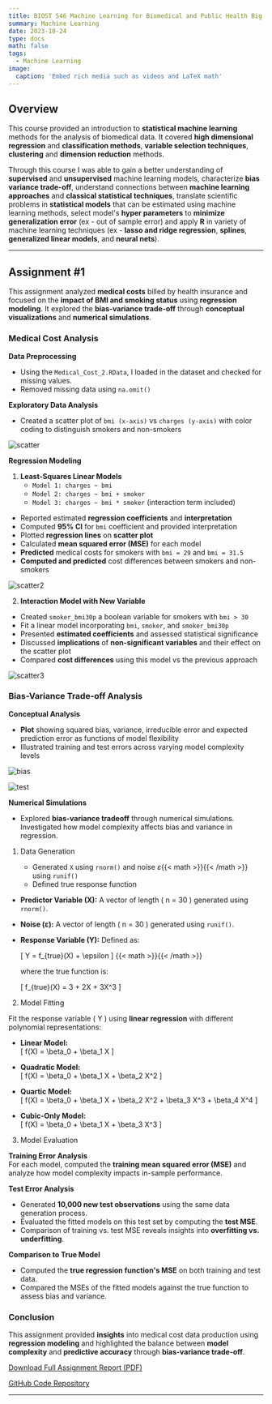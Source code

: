 ```yaml
---
title: BIOST 546 Machine Learning for Biomedical and Public Health Big Data
summary: Machine Learning
date: 2023-10-24
type: docs
math: false
tags:
  - Machine Learning
image:
  caption: 'Embed rich media such as videos and LaTeX math'
---
```


## Overview

This course provided an introduction to **statistical machine learning** methods for the analysis of biomedical data. It covered **high dimensional regression** and **classification methods**, **variable selection techniques**, **clustering** and **dimension reduction** methods. 

Through this course I was able to gain a better understanding of **supervised** and **unsupervised** machine learning models, characterize **bias variance trade-off**, understand connections between **machine learning approaches** and **classical statistical techniques**, translate scientific problems in **statistical models** that can be estimated using machine learning methods, select model's **hyper parameters** to **minimize generalization error** (ex - out of sample error) and apply **R** in variety of machine learning techniques (ex - **lasso and ridge regression**, **splines**, **generalized linear models**, and **neural nets**).

---

## Assignment #1

This assignment analyzed **medical costs** billed by health insurance and focused on the **impact of BMI and smoking status** using **regression modeling**. It explored the **bias-variance trade-off** through **conceptual visualizations** and **numerical simulations**. 

### Medical Cost Analysis 

**Data Preprocessing** 

- Using the `Medical_Cost_2.RData`, I loaded in the dataset and checked for missing values.
- Removed missing data using `na.omit()`

**Exploratory Data Analysis**

- Created a scatter plot of `bmi (x-axis)` vs `charges (y-axis)` with color coding to distinguish smokers and non-smokers 

![scatter](scatter1.png)

**Regression Modeling**

1. **Least-Squares Linear Models**
    - `Model 1: charges ~ bmi`
    - `Model 2: charges ~ bmi + smoker`
    - `Model 3: charges ~ bmi * smoker` (interaction term included)

- Reported estimated **regression coefficients** and **interpretation**
- Computed **95% CI** for `bmi` coefficient and provided interpretation 
- Plotted **regression lines** on **scatter plot** 
- Calculated **mean squared error (MSE)** for each model 
- **Predicted** medical costs for smokers with `bmi = 29` and `bmi = 31.5`
- **Computed and predicted** cost differences between smokers and non-smokers 

![scatter2](scatter2.png)

2. **Interaction Model with New Variable**

- Created `smoker_bmi30p` a boolean variable for smokers with `bmi > 30`
- Fit a linear model incorporating `bmi`, `smoker`, and `smoker_bmi30p`
- Presented **estimated coefficients** and assessed statistical significance 
- Discussed **implications** of **non-significant variables** and their effect on the scatter plot
- Compared **cost differences** using this model vs the previous approach 

![scatter3](scatter3.png)

### Bias-Variance Trade-off Analysis 

**Conceptual Analysis**

- **Plot** showing squared bias, variance, irreducible error and expected prediction error as functions of model flexibility 
- Illustrated training and test errors across varying model complexity levels 

![bias](bias.png)

![test](test.png)

**Numerical Simulations** 

- Explored **bias-variance tradeoff** through numerical simulations. Investigated how model complexity affects bias and variance in regression. 

1. Data Generation 

    - Generated `X` using `rnorm()` and noise $\varepsilon${{< math >}}{{< /math >}} using `runif()`
    - Defined true response function 

- **Predictor Variable (X):** A vector of length \( n = 30 \) generated using `rnorm()`.
- **Noise (ε):** A vector of length \( n = 30 \) generated using `runif()`.
- **Response Variable (Y):** Defined as:
  
  \[
  Y = f_{true}(X) + \epsilon
  \]
  {{< math >}}{{< /math >}}

  where the true function is:

  \[
  f_{true}(X) = 3 + 2X + 3X^3
  \]

2. Model Fitting  

Fit the response variable \( Y \) using **linear regression** with different polynomial representations:

- **Linear Model:**  
  \[
  f(X) = \beta_0 + \beta_1 X
  \]

- **Quadratic Model:**  
  \[
  f(X) = \beta_0 + \beta_1 X + \beta_2 X^2
  \]

- **Quartic Model:**  
  \[
  f(X) = \beta_0 + \beta_1 X + \beta_2 X^2 + \beta_3 X^3 + \beta_4 X^4
  \]

- **Cubic-Only Model:**  
  \[
  f(X) = \beta_0 + \beta_1 X + \beta_3 X^3
  \]

3. Model Evaluation  

**Training Error Analysis**  
For each model, computed the **training mean squared error (MSE)** and analyze how model complexity impacts in-sample performance.

**Test Error Analysis**  
- Generated **10,000 new test observations** using the same data generation process.  
- Evaluated the fitted models on this test set by computing the **test MSE**.  
- Comparison of training vs. test MSE reveals insights into **overfitting vs. underfitting**.

**Comparison to True Model**  
- Computed the **true regression function's MSE** on both training and test data.
- Compared the MSEs of the fitted models against the true function to assess bias and variance.

### Conclusion

This assignment provided **insights** into medical cost data production using **regression modeling** and highlighted the balance between **model complexity** and **predictive accuracy** through **bias-variance trade-off**. 

[Download Full Assignment Report (PDF)](whikehart_hw1.pdf)

[GitHub Code Repository](https://github.com/smwhikeh/biost_546)

---